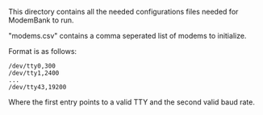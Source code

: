 This directory contains all the needed configurations files needed for ModemBank to run.

"modems.csv" contains a comma seperated list of modems to initialize.

Format is as follows:
```
/dev/tty0,300
/dev/tty1,2400
...
/dev/tty43,19200
```
Where the first entry points to a valid TTY and the second valid baud rate.
